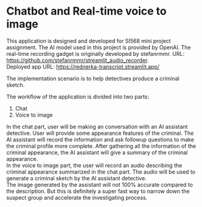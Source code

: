 # Chatbot and Real-time voice to image  
This application is designed and developed for SI568 mini project assignment. The AI model used in this project is provided by OpenAI. The real-time recording gadget 
is originally developed by stefanrmmr. URL: https://github.com/stefanrmmr/streamlit_audio_recorder.  
Deployed app URL: https://rednerka-transcript.streamlit.app/  

The implementation scenario is to help detectives produce a criminal sketch.  

The workflow of the application is divided into two parts:  
1. Chat
2. Voice to image

In the chat part, user will be making an conversation with an AI assistant detective. User will provide some appearance features of the criminal. The AI assistant will record 
the information and ask followup questions to make the criminal profile more complete. After gathering all the information of the criminal appearance, the AI assistant will 
give a summary of the criminal appearance.  
In the voice to image part, the user will record an audio describing the criminal appearance summarized in the chat part. The audio will be used to generate a criminal sketch by 
the AI assistant detective.  
The image generated by the assistant will not 100% accurate compared to the description. But this is definitely a super fast way to narrow down the suspect group and accelerate the investigating process.
